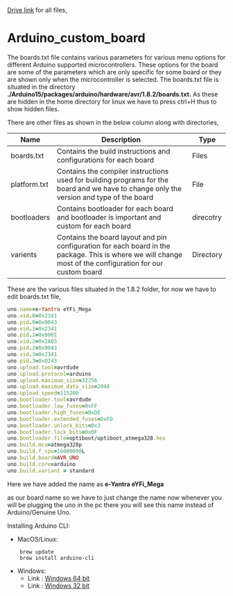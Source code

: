 [Drive link](https://drive.google.com/open?id=1bKhigrruck6pl0mA11rRQiQc2liFzoFC) for all files,
# Arduino_custom_board
 
The boards.txt file contains various parameters for various menu options for different Arduino supported microcontrollers. These options for the board are some of the parameters which are only specific for some board or they are shown only when the microcontroller is selected. The boards.txt file is situated in the directory **./Arduino15/packages/arduino/hardware/avr/1.8.2/boards.txt.** As these are hidden in the home directory for linux we have to press ctrl+H thus to show hidden files.

There are other files as shown in the below column along with directories, 

Name          | Description   | Type
------------- | ------------- | -------------
boards.txt    | Contains the build instructions and configurations for each board  | Files
platform.txt  | Contains the compiler instructions used for building programs for the board and we have to change only the version and type of the board  | File
bootloaders    | Contains bootloader for each board and bootloader is important and custom for each board  | direcotry
varients    | Contains the board layout and pin configuration for each board in the package. This is where we will change most of the configuration for our custom board  | Directory

These are the various files situated in the 1.8.2 folder, for now we have to edit boards.txt file,

```ruby
uno.name=e-Yantra eYFi_Mega  
uno.vid.0=0x2341
uno.pid.0=0x0043
uno.vid.1=0x2341
uno.pid.1=0x0001
uno.vid.2=0x2A03
uno.pid.2=0x0043
uno.vid.3=0x2341
uno.pid.3=0x0243
uno.upload.tool=avrdude
uno.upload.protocol=arduino
uno.upload.maximum_size=32256
uno.upload.maximum_data_size=2048
uno.upload.speed=115200
uno.bootloader.tool=avrdude
uno.bootloader.low_fuses=0xFF
uno.bootloader.high_fuses=0xDE
uno.bootloader.extended_fuses=0xFD
uno.bootloader.unlock_bits=0x3
uno.bootloader.lock_bits=0x0F
uno.bootloader.file=optiboot/optiboot_atmega328.hex
uno.build.mcu=atmega328p
uno.build.f_cpu=16000000L
uno.build.board=AVR_UNO
uno.build.core=arduino
uno.build.variant = standard
```

Here we have added the name as **e-Yantra eYFi_Mega**

as our board name so we have to just change the name now whenever you will be plugging the uno in the pc there you will see this name instead of Arduino/Genuine Uno.

Installing Arduino CLI:
- MacOS/Linux:
```
	brew update
	brew install arduino-cli
```
- Windows:
	- Link : [Windows 64 bit](https://downloads.arduino.cc/arduino-cli/arduino-cli_latest_Windows_64bit.zip)
	- Link : [Windows 32 bit](https://downloads.arduino.cc/arduino-cli/arduino-cli_latest_Windows_32bit.zip)
